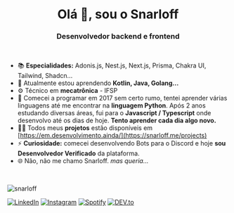 <h1 align="center" style="text-decoration: none;">Olá 👋, sou o Snarloff</h1>
<h3 align="center" style="text-decoration: none;">Desenvolvedor backend e frontend</h3>

<br />

- 📚 **Especialidades:** Adonis.js, Nest.js, Next.js, Prisma, Chakra UI, Tailwind, Shadcn...
- 📖 Atualmente estou aprendendo **Kotlin, Java, Golang...**
- ⚙️ Técnico em **mecatrônica** - IFSP
- 💬 Comecei a programar em 2017 sem certo rumo, tentei aprender várias linguagens até me encontrar na **linguagem Python**. Após 2 anos estudando diversas áreas, fui para o **Javascript / Typescript** onde desenvolvo até os dias de hoje. **Tento aprender cada dia algo novo.**
- 👨‍💻 Todos meus **projetos** estão disponíveis em [https://em.desenvolvimento.ainda/](https://snarloff.me/projects)
- ⚡ **Curiosidade:** comecei desenvolvendo Bots para o Discord e hoje **sou Desenvolvedor Verificado** da plataforma.
- 🌐 Não, não me chamo Snarloff. *mas queria...*

<br />

<p><img align="center" src="https://github-readme-stats.vercel.app/api/top-langs?username=snarloff&show_icons=true&locale=en&layout=donut" alt="snarloff" /></p>

<a href="https://www.linkedin.com/in/snarloff/" target="_blank"><img src="https://img.shields.io/badge/LinkedIn-%230077B5.svg?&style=flat-square&logo=linkedin&logoColor=white" alt="LinkedIn"></a>
<a href="https://www.instagram.com/snarloff.digital/" target="_blank"><img src="https://img.shields.io/badge/Instagram-%23E4405F.svg?&style=flat-square&logo=instagram&logoColor=white" alt="Instagram"></a>
<a href="https://open.spotify.com/playlist/37i9dQZF1DWYfNJLV7OBMA" target="_blank"><img src="https://img.shields.io/badge/Spotify-%231ED760.svg?&style=flat-square&logo=spotify&logoColor=white" alt="Spotify"></a>
<a href="https://dev.to/snarloff" target="_blank"><img src="https://img.shields.io/badge/DEV-%230A0A0A.svg?&style=flat-square&logo=DEV.to&logoColor=white" alt="DEV.to"></a>






